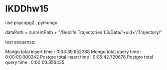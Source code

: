 # IKDDhw15

use psycopg2 , pymongo

dataPath = currentPath + "/Geolife Trajectories 1.3/Data/'+uid+'/Trajectory/"

test sequense:

Mongo total insert time : 0:04:39.652338
Mongo total query time : 0:00:00.000242
Postgre total insert time : 0:05:42.720678
Postgre total query time : 0:00:00.356435